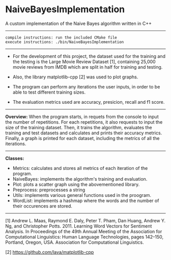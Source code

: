 # NaiveBayesImplementation
A custom implementation of the Naive Bayes algorithm written in C++

-----------------

    compile instructions: run the included CMake file
    execute instructions: ./bin/NaiveBayesImplementation
    
------------------

- For the development of this project, the dataset used for the training and the testing is the Large Movie Review Dataset [1], containing 25,000 movie 
reviews from IMDB which are split in half for training and testing.

- Also, the library matplotlib-cpp [2] was used to plot graphs.

- The program can perform any iterations the user inputs, in order to be able to test different training sizes. 

- The evaluation metrics used are accuracy, presicion, recall and f1 score.

------------------------------------------

**Overview:** When the program starts, in requets from the console to input the number of repetitions. For each repetitions, it also requests to input the 
size of the training dataset. Then, it trains the algorithm, evaluates the training and test datasets and calculates and prints their accuracy 
metrics. Finally, a graph is printed for each dataset, including the metrics of all the iterations.

----------------------------------------

**Classes:**

- Metrics: calculates and stores all metrics of each iteration of the program.
- NaiveBayes: implements the algorithm's training and evaluation.
- Plot: plots a scatter graph using the abovementioned library.
- Preprocess: preprocesses a string
- Utils: implements various general functions used in the proogram.
- WordList: implements a hashmap where the words and the number of their occurences are stored.
----------------------------------------

[1] Andrew L. Maas, Raymond E. Daly, Peter T. Pham, Dan Huang, Andrew Y. Ng, and Christopher Potts. 2011. 
Learning Word Vectors for Sentiment Analysis. In Proceedings of the 49th Annual Meeting of the Association for Computational Linguistics: 
Human Language Technologies, pages 142–150, Portland, Oregon, USA. Association for Computational Linguistics.

[2] https://github.com/lava/matplotlib-cpp
